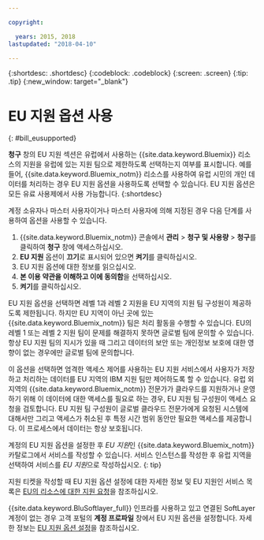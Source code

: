 ```yaml
---

copyright:

  years: 2015, 2018
lastupdated: "2018-04-10"

---
```


{:shortdesc: .shortdesc}
{:codeblock: .codeblock}
{:screen: .screen}
{:tip: .tip}
{:new_window: target="_blank"}

# EU 지원 옵션 사용
{: #bill_eusupported}

**청구** 창의 EU 지원 섹션은 유럽에서 사용하는 {{site.data.keyword.Bluemix}} 리소스의 지원을 유럽에 있는 지원 팀으로 제한하도록 선택하는지 여부를 표시합니다. 예를 들어, {{site.data.keyword.Bluemix_notm}} 리소스를 사용하여 유럽 시민의 개인 데이터를 처리하는 경우 EU 지원 옵션을 사용하도록 선택할 수 있습니다. EU 지원 옵션은 모든 유료 사용제에서 사용 가능합니다.
{:shortdesc}

계정 소유자나 마스터 사용자이거나 마스터 사용자에 의해 지정된 경우 다음 단계를 사용하여 옵션을 사용할 수 있습니다.

1. {{site.data.keyword.Bluemix_notm}} 콘솔에서 **관리** > **청구 및 사용량** > **청구**를 클릭하여 **청구** 창에 액세스하십시오.  
2. **EU 지원** 옵션이 **끄기**로 표시되어 있으면 **켜기**를 클릭하십시오.
3. EU 지원 옵션에 대한 정보를 읽으십시오.
4. **본 이용 약관을 이해하고 이에 동의함**을 선택하십시오.
5. **켜기**를 클릭하십시오.

EU 지원 옵션을 선택하면 레벨 1과 레벨 2 지원을 EU 지역의 지원 팀 구성원이 제공하도록 제한됩니다. 하지만 EU 지역이 아닌 곳에 있는 {{site.data.keyword.Bluemix_notm}} 팀은 처리 활동을 수행할 수 있습니다. EU의 레벨 1 또는 레벨 2 지원 팀이 문제를 해결하지 못하면 글로벌 팀에 문의할 수 있습니다. 항상 EU 지원 팀의 지시가 있을 때 그리고 데이터의 보안 또는 개인정보 보호에 대한 영향이 없는 경우에만 글로벌 팀에 문의합니다.

이 옵션을 선택하면 엄격한 액세스 제어를 사용하는 EU 지원 서비스에서 사용자가 저장하고 처리하는 데이터를 EU 지역의 IBM 지원 팀만 제어하도록 할 수 있습니다. 유럽 외 지역의 {{site.data.keyword.Bluemix_notm}} 전문가가 클라우드를 지원하거나 운영하기 위해 이 데이터에 대한 액세스를 필요로 하는 경우, EU 지원 팀 구성원이 액세스 요청을 검토합니다. EU 지원 팀 구성원이 글로벌 클라우드 전문가에게 요청된 시스템에 대해서만 그리고 액세스가 취소된 후 특정 시간 범위 동안만 필요한 액세스를 제공합니다. 이 프로세스에서 데이터는 항상 보호됩니다.

계정의 EU 지원 옵션을 설정한 후 *EU 지원*인 {{site.data.keyword.Bluemix_notm}} 카탈로그에서 서비스를 작성할 수 있습니다. 서비스 인스턴스를 작성한 후 유럽 지역을 선택하여 서비스를 *EU 지원*으로 작성하십시오.
{: tip}

지원 티켓을 작성할 때 EU 지원 옵션 설정에 대한 자세한 정보 및 EU 지원인 서비스 목록은 [EU의 리소스에 대한 지원 요청](/docs/get-support/howtogetsupport.html#eusupported)을 참조하십시오.

{{site.data.keyword.BluSoftlayer_full}} 인프라를 사용하고 있고 연결된 SoftLayer 계정이 없는 경우 고객 포털의 **계정 프로파일** 창에서 EU 지원 옵션을 설정합니다. 자세한 정보는 [EU 지원 옵션 설정](/docs/customer-portal/cpmanuserprof.html#cp_seteusupported)을 참조하십시오.
